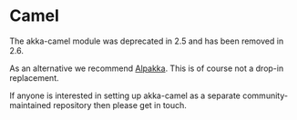 # Camel

The akka-camel module was deprecated in 2.5 and has been removed in 2.6.

As an alternative we recommend [Alpakka](https://doc.akka.io/docs/alpakka/current/). This is of course not a drop-in replacement.

If anyone is interested in setting up akka-camel as a separate community-maintained repository then please get in touch. 